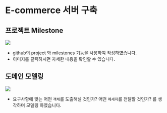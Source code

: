 # E-commerce 서버 구축
## 프로젝트 Milestone
<a href="https://github.com/users/onetaek/projects/4/views/1">
    <img src="https://github.com/user-attachments/assets/7573c1bf-c594-4fea-a269-c58991e05bc9" />
<a/>

- github의 project 와 milestones 기능을 사용하여 작성하였습니다.
- 이미지를 클릭하시면 자세한 내용을 확인할 수 있습니다.

## 도메인 모델링
<a href="https://lucid.app/lucidchart/c90bb540-962e-46a2-b01a-c3a065a2714e/edit?viewport_loc=-1053%2C-547%2C2367%2C1030%2C0_0&invitationId=inv_0471bdc9-2ac0-4a1f-99e6-2adcd636f258">
    <img src="https://github.com/user-attachments/assets/ab58869d-674a-44e7-95bf-a709f670d0ff" />
<a/>

- 요구사항에 맞는 어떤 `객체`를 도출해낼 것인가? 어떤 `메세지`를 전달할 것인가? 를 생각하며 모델링 하였습니다.


